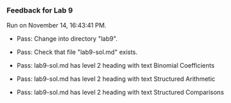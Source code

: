### Feedback for Lab 9

Run on November 14, 16:43:41 PM.

+ Pass: Change into directory "lab9".

+ Pass: Check that file "lab9-sol.md" exists.

+ Pass: lab9-sol.md has level 2 heading with text Binomial Coefficients

+ Pass: lab9-sol.md has level 2 heading with text Structured Arithmetic

+ Pass: lab9-sol.md has level 2 heading with text Structured Comparisons

